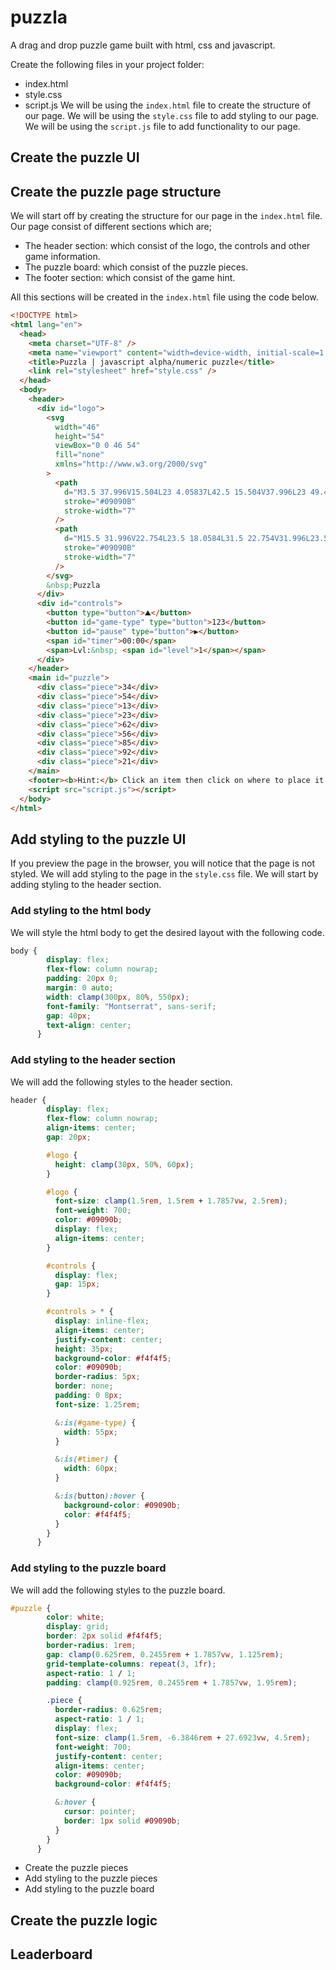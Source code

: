 # puzzla
 A drag and drop puzzle game built with html, css and javascript.

 Create the following files in your project folder:
  - index.html
  - style.css
  - script.js
We will be using the `index.html` file to create the structure of our page. We will be using the `style.css` file to add styling to our page. We will be using the `script.js` file to add functionality to our page.
## Create the puzzle UI
## Create the puzzle page structure
We will start off by creating the structure for our page in the `index.html` file. Our page consist of different sections which are;
- The header section: which consist of the logo, the controls and other game information.
- The puzzle board: which consist of the puzzle pieces.
- The footer section: which consist of the game hint.

All this sections will be created in the `index.html` file using the code below.
```html
<!DOCTYPE html>
<html lang="en">
  <head>
    <meta charset="UTF-8" />
    <meta name="viewport" content="width=device-width, initial-scale=1.0" />
    <title>Puzzla | javascript alpha/numeric puzzle</title>
    <link rel="stylesheet" href="style.css" />
  </head>
  <body>
    <header>
      <div id="logo">
        <svg
          width="46"
          height="54"
          viewBox="0 0 46 54"
          fill="none"
          xmlns="http://www.w3.org/2000/svg"
        >
          <path
            d="M3.5 37.996V15.504L23 4.05837L42.5 15.504V37.996L23 49.4416L3.5 37.996Z"
            stroke="#09090B"
            stroke-width="7"
          />
          <path
            d="M15.5 31.996V22.754L23.5 18.0584L31.5 22.754V31.996L23.5 36.6916L15.5 31.996Z"
            stroke="#09090B"
            stroke-width="7"
          />
        </svg>
        &nbsp;Puzzla
      </div>
      <div id="controls">
        <button type="button">⛰</button>
        <button id="game-type" type="button">123</button>
        <button id="pause" type="button">▶</button>
        <span id="timer">00:00</span>
        <span>Lvl:&nbsp; <span id="level">1</span></span>
      </div>
    </header>
    <main id="puzzle">
      <div class="piece">34</div>
      <div class="piece">54</div>
      <div class="piece">13</div>
      <div class="piece">23</div>
      <div class="piece">62</div>
      <div class="piece">56</div>
      <div class="piece">85</div>
      <div class="piece">92</div>
      <div class="piece">21</div>
    </main>
    <footer><b>Hint:</b> Click an item then click on where to place it.</footer>
    <script src="script.js"></script>
  </body>
</html>
```

## Add styling to the puzzle UI
If you preview the page in the browser, you will notice that the page is not styled. We will add styling to the page in the `style.css` file. We will start by adding styling to the header section.
### Add styling to the html body
We will style the html body to get the desired layout with the following code.
```css
body {
        display: flex;
        flex-flow: column nowrap;
        padding: 20px 0;
        margin: 0 auto;
        width: clamp(300px, 80%, 550px);
        font-family: "Montserrat", sans-serif;
        gap: 40px;
        text-align: center;
      }
```
### Add styling to the header section
We will add the following styles to the header section.
```css
header {
        display: flex;
        flex-flow: column nowrap;
        align-items: center;
        gap: 20px;

        #logo {
          height: clamp(30px, 50%, 60px);
        }

        #logo {
          font-size: clamp(1.5rem, 1.5rem + 1.7857vw, 2.5rem);
          font-weight: 700;
          color: #09090b;
          display: flex;
          align-items: center;
        }

        #controls {
          display: flex;
          gap: 15px;
        }

        #controls > * {
          display: inline-flex;
          align-items: center;
          justify-content: center;
          height: 35px;
          background-color: #f4f4f5;
          color: #09090b;
          border-radius: 5px;
          border: none;
          padding: 0 8px;
          font-size: 1.25rem;

          &:is(#game-type) {
            width: 55px;
          }

          &:is(#timer) {
            width: 60px;
          }

          &:is(button):hover {
            background-color: #09090b;
            color: #f4f4f5;
          }
        }
      }
```

### Add styling to the puzzle board
We will add the following styles to the puzzle board.
```css
#puzzle {
        color: white;
        display: grid;
        border: 2px solid #f4f4f5;
        border-radius: 1rem;
        gap: clamp(0.625rem, 0.2455rem + 1.7857vw, 1.125rem);
        grid-template-columns: repeat(3, 1fr);
        aspect-ratio: 1 / 1;
        padding: clamp(0.925rem, 0.2455rem + 1.7857vw, 1.95rem);

        .piece {
          border-radius: 0.625rem;
          aspect-ratio: 1 / 1;
          display: flex;
          font-size: clamp(1.5rem, -6.3846rem + 27.6923vw, 4.5rem);
          font-weight: 700;
          justify-content: center;
          align-items: center;
          color: #09090b;
          background-color: #f4f4f5;

          &:hover {
            cursor: pointer;
            border: 1px solid #09090b;
          }
        }
      }
```


- Create the puzzle pieces
- Add styling to the puzzle pieces
- Add styling to the puzzle board

## Create the puzzle logic


## Leaderboard